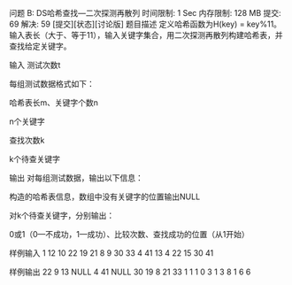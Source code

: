 问题 B: DS哈希查找—二次探测再散列
时间限制: 1 Sec  内存限制: 128 MB
提交: 69  解决: 59
[提交][状态][讨论版]
题目描述
定义哈希函数为H(key) = key%11。输入表长（大于、等于11），输入关键字集合，用二次探测再散列构建哈希表，并查找给定关键字。

输入
测试次数t 

每组测试数据格式如下：

哈希表长m、关键字个数n 

n个关键字 

查找次数k 

k个待查关键字 

输出
对每组测试数据，输出以下信息：

构造的哈希表信息，数组中没有关键字的位置输出NULL

对k个待查关键字，分别输出：

0或1（0—不成功，1—成功）、比较次数、查找成功的位置（从1开始） 

样例输入
1
12 10
22 19 21 8 9 30 33 4 41 13
4
22
15
30
41

样例输出
22 9 13 NULL 4 41 NULL 30 19 8 21 33
1 1 1
0 3
1 3 8
1 6 6

